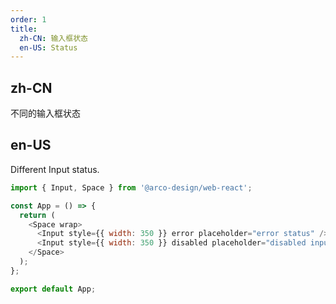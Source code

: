 ```yaml
---
order: 1
title:
  zh-CN: 输入框状态
  en-US: Status
---
```


## zh-CN

不同的输入框状态

## en-US

Different Input status.

```js
import { Input, Space } from '@arco-design/web-react';

const App = () => {
  return (
    <Space wrap>
      <Input style={{ width: 350 }} error placeholder="error status" />
      <Input style={{ width: 350 }} disabled placeholder="disabled input" />
    </Space>
  );
};

export default App;
```
